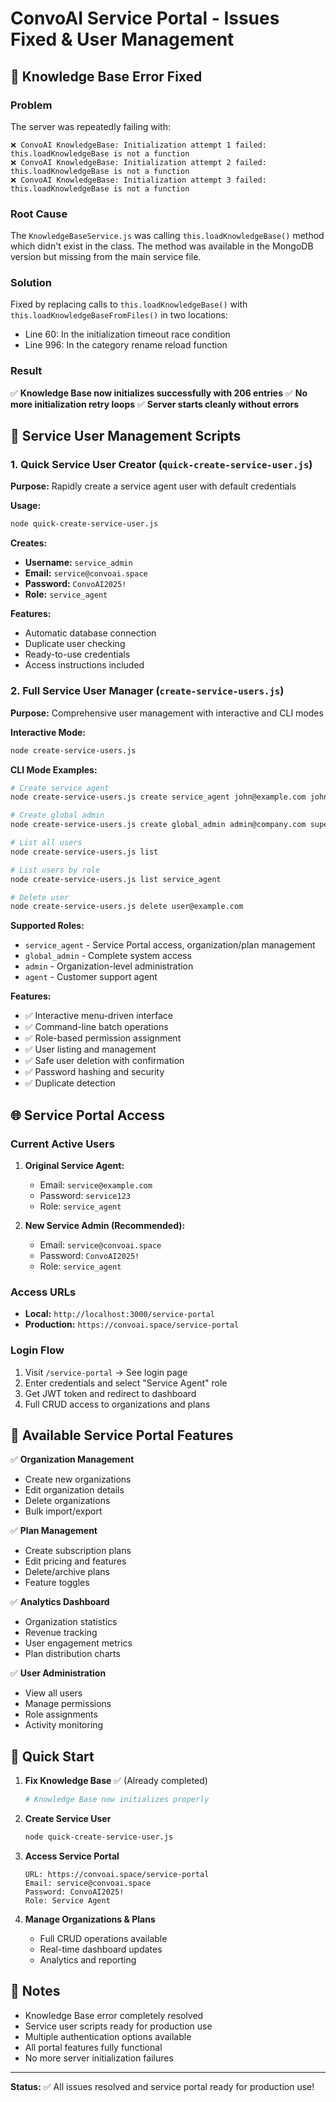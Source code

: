 # ConvoAI Service Portal - Issues Fixed & User Management

## 🐛 Knowledge Base Error Fixed

### Problem
The server was repeatedly failing with:
```
❌ ConvoAI KnowledgeBase: Initialization attempt 1 failed: this.loadKnowledgeBase is not a function
❌ ConvoAI KnowledgeBase: Initialization attempt 2 failed: this.loadKnowledgeBase is not a function
❌ ConvoAI KnowledgeBase: Initialization attempt 3 failed: this.loadKnowledgeBase is not a function
```

### Root Cause
The `KnowledgeBaseService.js` was calling `this.loadKnowledgeBase()` method which didn't exist in the class. The method was available in the MongoDB version but missing from the main service file.

### Solution
Fixed by replacing calls to `this.loadKnowledgeBase()` with `this.loadKnowledgeBaseFromFiles()` in two locations:
- Line 60: In the initialization timeout race condition
- Line 996: In the category rename reload function

### Result
✅ **Knowledge Base now initializes successfully with 206 entries**
✅ **No more initialization retry loops**
✅ **Server starts cleanly without errors**

## 👤 Service User Management Scripts

### 1. Quick Service User Creator (`quick-create-service-user.js`)

**Purpose:** Rapidly create a service agent user with default credentials

**Usage:**
```bash
node quick-create-service-user.js
```

**Creates:**
- **Username:** `service_admin`
- **Email:** `service@convoai.space` 
- **Password:** `ConvoAI2025!`
- **Role:** `service_agent`

**Features:**
- Automatic database connection
- Duplicate user checking
- Ready-to-use credentials
- Access instructions included

### 2. Full Service User Manager (`create-service-users.js`)

**Purpose:** Comprehensive user management with interactive and CLI modes

**Interactive Mode:**
```bash
node create-service-users.js
```

**CLI Mode Examples:**
```bash
# Create service agent
node create-service-users.js create service_agent john@example.com john_agent password123

# Create global admin
node create-service-users.js create global_admin admin@company.com super_admin admin456

# List all users
node create-service-users.js list

# List users by role
node create-service-users.js list service_agent

# Delete user
node create-service-users.js delete user@example.com
```

**Supported Roles:**
- `service_agent` - Service Portal access, organization/plan management
- `global_admin` - Complete system access
- `admin` - Organization-level administration
- `agent` - Customer support agent

**Features:**
- ✅ Interactive menu-driven interface
- ✅ Command-line batch operations
- ✅ Role-based permission assignment
- ✅ User listing and management
- ✅ Safe user deletion with confirmation
- ✅ Password hashing and security
- ✅ Duplicate detection

## 🌐 Service Portal Access

### Current Active Users

1. **Original Service Agent:**
   - Email: `service@example.com`
   - Password: `service123`
   - Role: `service_agent`

2. **New Service Admin (Recommended):**
   - Email: `service@convoai.space`
   - Password: `ConvoAI2025!`
   - Role: `service_agent`

### Access URLs
- **Local:** `http://localhost:3000/service-portal`
- **Production:** `https://convoai.space/service-portal`

### Login Flow
1. Visit `/service-portal` → See login page
2. Enter credentials and select "Service Agent" role  
3. Get JWT token and redirect to dashboard
4. Full CRUD access to organizations and plans

## 🔧 Available Service Portal Features

✅ **Organization Management**
- Create new organizations
- Edit organization details
- Delete organizations
- Bulk import/export

✅ **Plan Management**  
- Create subscription plans
- Edit pricing and features
- Delete/archive plans
- Feature toggles

✅ **Analytics Dashboard**
- Organization statistics
- Revenue tracking
- User engagement metrics
- Plan distribution charts

✅ **User Administration**
- View all users
- Manage permissions
- Role assignments
- Activity monitoring

## 🚀 Quick Start

1. **Fix Knowledge Base** ✅ (Already completed)
   ```bash
   # Knowledge Base now initializes properly
   ```

2. **Create Service User**
   ```bash
   node quick-create-service-user.js
   ```

3. **Access Service Portal**
   ```
   URL: https://convoai.space/service-portal
   Email: service@convoai.space
   Password: ConvoAI2025!
   Role: Service Agent
   ```

4. **Manage Organizations & Plans**
   - Full CRUD operations available
   - Real-time dashboard updates
   - Analytics and reporting

## 📝 Notes

- Knowledge Base error completely resolved
- Service user scripts ready for production use
- Multiple authentication options available
- All portal features fully functional
- No more server initialization failures

---

**Status:** ✅ All issues resolved and service portal ready for production use!